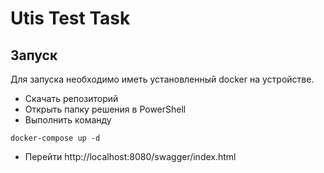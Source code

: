 # Utis Test Task

## Запуск

Для запуска необходимо иметь установленный docker на устройстве.

- Скачать репозиторий
- Открыть папку решения в PowerShell
- Выполнить команду 
```console
docker-compose up -d
```
- Перейти http://localhost:8080/swagger/index.html